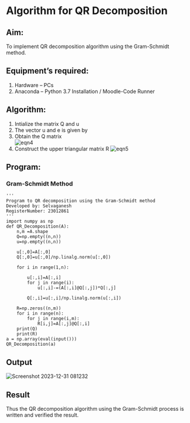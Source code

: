 # Algorithm for QR Decomposition
## Aim:
To implement QR decomposition algorithm using the Gram-Schmidt method.
## Equipment’s required:
1.	Hardware – PCs
2.	Anaconda – Python 3.7 Installation / Moodle-Code Runner
## Algorithm:
1.	Intialize the matrix Q and u
2.	The vector u and e is given by
3.	Obtain the Q matrix   
    ![eqn4](./ex1.jpg)
4.	Construct the upper triangular matrix R
    ![eqn5](./ex2.jpg)



## Program:
### Gram-Schmidt Method
```
''' 
Program to QR decomposition using the Gram-Schmidt method
Developed by: Selvaganesh
RegisterNumber: 23012861
'''
import numpy as np
def QR_Decomposition(A):
    n,m =A.shape
    Q=np.empty((n,n))
    u=np.empty((n,n))
    
    u[:,0]=A[:,0]
    Q[:,0]=u[:,0]/np.linalg.norm(u[:,0])
    
    for i in range(1,n):
        
        u[:,i]=A[:,i]
        for j in range(i):
            u[:,i]-=(A[:,i]@Q[:,j])*Q[:,j]
             
        Q[:,i]=u[:,i]/np.linalg.norm(u[:,i])
        
    R=np.zeros((n,m))
    for i in range(n):
        for j in range(i,m):
            R[i,j]=A[:,j]@Q[:,i]
    print(Q)
    print(R)
a = np.array(eval(input()))  
QR_Decomposition(a)

```

## Output

![Screenshot 2023-12-31 081232](https://github.com/GANESH23012861/QRdecomposition/assets/147139861/3fc92ccc-d783-43ef-af4e-8c5a6c4b44f2)

## Result
Thus the QR decomposition algorithm using the Gram-Schmidt process is written and verified the result.
